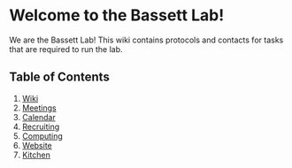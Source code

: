 # Welcome to the Bassett Lab!

We are the Bassett Lab! This wiki contains protocols and contacts for tasks that are required to run the lab.

## Table of Contents

1. [Wiki](wiki)
2. [Meetings]()
3. [Calendar]()
4. [Recruiting]()
5. [Computing]()
6. [Website]()
7. [Kitchen]()
